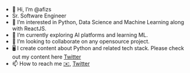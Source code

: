 - 👋 Hi, I’m @afizs
- Sr. Software Engineer  
- 👀 I’m interested in Python, Data Science and Machine Learning along with ReactJS.
- 🌱 I’m currently exploring AI platforms and learning ML.
- 💞️ I’m looking to collaborate on any opensource project.
- 🖥  I create content about Python and related tech stack. Please check out my content here [Twitter](https://twitter.com/itsafiz)
- 📫 How to reach me [✉️](@afizing@gmail.com), [Twitter](https://twitter.com/itsafiz)

<!---
afizs/afizs is a ✨ special ✨ repository because its `README.md` (this file) appears on your GitHub profile.
You can click the Preview link to take a look at your changes.
---> 
